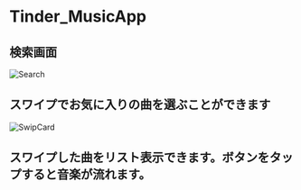 # Tinder_MusicApp

## 検索画面
![Search](https://user-images.githubusercontent.com/78245675/111100835-fb6b6580-858b-11eb-80d1-cfd75fe19cfa.jpg)

## スワイプでお気に入りの曲を選ぶことができます
![SwipCard](https://user-images.githubusercontent.com/78245675/111100686-a29bcd00-858b-11eb-8d7a-340e306b5d0b.gif)

## スワイプした曲をリスト表示できます。ボタンをタップすると音楽が流れます。

